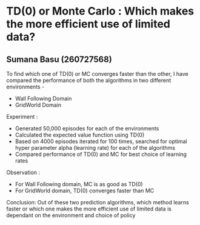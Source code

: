 # TD(0) or Monte Carlo : Which makes the more efficient use of limited data?
## Sumana Basu (260727568)

To find which one of TD(0) or MC converges faster than the other, I have compared the performance of both the algorithms in two different environments -
  * Wall Following Domain
  * GridWorld Domain

Experiment :
* Generated 50,000 episodes for each of the environments
* Calculated the expected value function using TD(0)
* Based on 4000 episodes iterated for 100 times, searched for optimal hyper parameter alpha (learning rate) for each of the algorithms
* Compared performance of TD(0) and MC for best choice of learning rates

Observation :
* For Wall Following domain, MC is as good as TD(0)
* For GridWorld domain, TD(0) converges faster than MC

Conclusion:
Out of these two prediction algorithms, which method learns faster or which one makes the more efficient use of limited data is dependant on the environment and choice of policy
